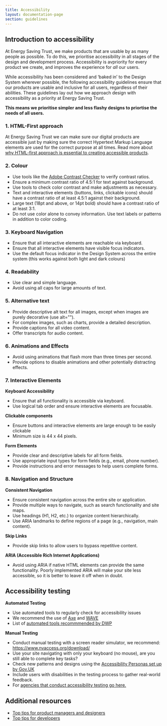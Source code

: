 ```yaml
---
title: Accessibility
layout: documentation-page
section: guidelines
---
```


## Introduction to accessibility

At Energy Saving Trust, we make products that are usable by as many people as possible. To do this, we prioritise accessibility in all stages of the design and development process. Accessibility is avpriority for every product we create, and improves the experience for _all_ our users. 

While accessibility has been considered and ‘baked in’ to the Design System wherever possible, the following accessibility guidelines ensure that our products are usable and inclusive for all users, regardless of their abilities. These guidelines lay out how we approach design with accessibility as a priority at Energy Saving Trust. 

**This means we prioritise simpler and less flashy designs to priortise the needs of all users.**

### 1. HTML-First approach

At Energy Saving Trust we can make sure our digital products are accessible just by making sure the correct Hypertext Markup Language elements are used for the correct purpose at all times. 
Read more about [why HTML-first approach is essential to creating accessible products](https://developer.mozilla.org/en-US/docs/Learn/Accessibility/HTML).

### 2. Colour  

- Use tools like the [Adobe Contrast Checker](https://color.adobe.com/create/color-contrast-analyzer) to verify contrast ratios. 
- Ensure a minimum contrast ratio of 4.5:1 for text against background. 
- Use tools to check color contrast and make adjustments as necessary. 
- Text and interactive elements (buttons, links, clickable icons) should have a contrast ratio of at least 4.5:1 against their background. 
- Large text (18pt and above, or 14pt bold) should have a contrast ratio of at least 3:1. 
- Do not use color alone to convey information. Use text labels or patterns in addition to color coding. 

### 3. Keyboard Navigation 

- Ensure that all interactive elements are reachable via keyboard.
- Ensure that all interactive elements have visible focus indicators.
- Use the default focus indicator in the Design System across the entire system (this works against both light and dark colours)

### 4. Readability 

- Use clear and simple language. 
- Avoid using all caps for large amounts of text.  

### 5. Alternative text 

- Provide descriptive alt text for all images, except when images are purely decorative (use alt=""). 
- For complex images, such as charts, provide a detailed description. 
- Provide captions for all video content. 
- Offer transcripts for audio content. 

### 6. Animations and Effects 

- Avoid using animations that flash more than three times per second. 
- Provide options to disable animations and other potentially distracting effects. 

### 7. Interactive Elements 

**Keyboard Accessibility**

- Ensure that all functionality is accessible via keyboard.
- Use logical tab order and ensure interactive elements are focusable. 

**Clickable components**

- Ensure buttons and interactive elements are large enough to be easily clickable
- Minimum size is 44 x 44 pixels.
  
**Form Elements**

- Provide clear and descriptive labels for all form fields. 
- Use appropriate input types for form fields (e.g., email, phone number). 
- Provide instructions and error messages to help users complete forms.

### 8. Navigation and Structure 

**Consistent Navigation** 

- Ensure consistent navigation across the entire site or application. 
- Provide multiple ways to navigate, such as search functionality and site maps.
- Use headings (H1, H2, etc.) to organize content hierarchically. 
- Use ARIA landmarks to define regions of a page (e.g., navigation, main content).

**Skip Links** 

- Provide skip links to allow users to bypass repetitive content.
  
**ARIA (Accessible Rich Internet Applications)** 

- Avoid using ARIA if native HTML elements can provide the same functionality. Poorly implemented ARIA will make your site less accessible, so it is better to leave it off when in doubt.   

## Accessibility testing  
**Automated Testing**

- Use automated tools to regularly check for accessibility issues
- We recommend the use of [Axe](https://chromewebstore.google.com/detail/axe-devtools-web-accessib/lhdoppojpmngadmnindnejefpokejbdd) and [WAVE](https://wave.webaim.org/extension/)
- List of [automated tools recommmended by DWP](https://accessibility-manual.dwp.gov.uk/tools-and-resources/automated-accessibility-testing)

**Manual Testing** 
- Conduct manual testing with a screen reader simulator, we recommend: https://www.nvaccess.org/download/
- Use your site navigating with only your keyboard (no mouse), are you still able to complete key tasks?
- Check new patterns and designs using the [Accessibility Personas set up by Gov.UK](https://alphagov.github.io/accessibility-personas/)
- Include users with disabilities in the testing process to gather real-world feedback.
- For [agencies that conduct accessibility testing go here.](https://www.applytosupply.digitalmarketplace.service.gov.uk/g-cloud/search?q=accessibility%20testing)

## Additional resources

- [Top tips for product managers and designers](https://www.w3.org/WAI/tips/designing/)
- [Top tips for developers](https://www.w3.org/WAI/tips/developing/)

